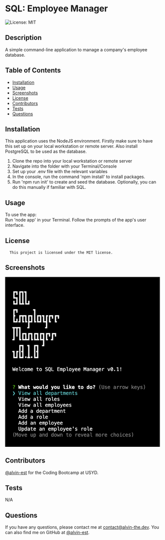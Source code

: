 # SQL: Employee Manager
![License: MIT](https://img.shields.io/badge/License-MIT-yellow.svg)
## Description
A simple command-line application to manage a company's employee database.
## Table of Contents
- [Installation](#installation)
- [Usage](#usage)
- [Screenshots](#screenshots)
- [License](#license)
- [Contributors](#Contributors)
- [Tests](#tests)
- [Questions](#questions)
## Installation
This application uses the NodeJS environment. Firstly make sure to have this set up on your local workstation or remote server. Also install PostgreSQL to be used as the database.

1. Clone the repo into your local workstation or remote server
2. Navigate into the folder with your Terminal/Console
3. Set up your .env file with the relevant variables
4. In the console, run the command 'npm install' to install packages. 
5. Run 'npm run init' to create and seed the database. Optionally, you can do this manually if familiar with SQL.
## Usage
To use the app:  
Run 'node app' in your Terminal. Follow the prompts of the app's user interface.
## License
      This project is licensed under the MIT license.
## Screenshots
![Screenshot](./misc/screenshot.png)
## Contributors
[@alvin-est](https://github.com/@alvin-est) for the Coding Bootcamp at USYD.
## Tests
N/A
## Questions
If you have any questions, please contact me at [contact@alvin-the.dev](mailto:contact@alvin-the.dev). You can also find me on GitHub at [@alvin-est](https://github.com/@alvin-est).  